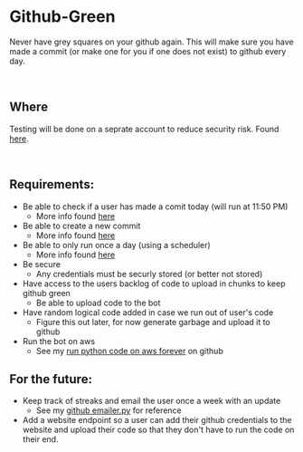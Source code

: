 # Github-Green
Never have grey squares on your github again. This will make sure you have made a commit (or make one for you if one does not exist) to github every day.

<br>

## Where
Testing will be done on a seprate account to reduce security risk. Found [here](https://github.com/TheOfficialAlmond/test_repo).

<br>

## Requirements:

* Be able to check if a user has made a comit today (will run at 11:50 PM)
  * More info found [here](https://stackoverflow.com/questions/46855484/checking-if-a-user-made-a-commit-to-github-using-api-on-a-given-day)
* Be able to create a new commit
  * More info found [here](https://stackoverflow.com/questions/7119452/git-commit-from-python)
* Be able to only run once a day (using a scheduler)
  * More info found [here](https://docs.python.org/3/library/sched.html)
* Be secure
  * Any credentials must be securly stored (or better not stored) 
* Have access to the users backlog of code to upload in chunks to keep github green
  * Be able to upload code to the bot
* Have random logical code added in case we run out of user's code
  * Figure this out later, for now generate garbage and upload it to github
* Run the bot on aws
  * See my [run python code on aws forever](https://github.com/JacobNoahGlik/RunScriptOnAWS-Forever) on github

## For the future:

* Keep track of streaks and email the user once a week with an update
  * See my [github emailer.py](https://github.com/JacobNoahGlik/Emailer) for reference
* Add a website endpoint so a user can add their github credentials to the website and upload their code so that they don't have to run the code on their end.
